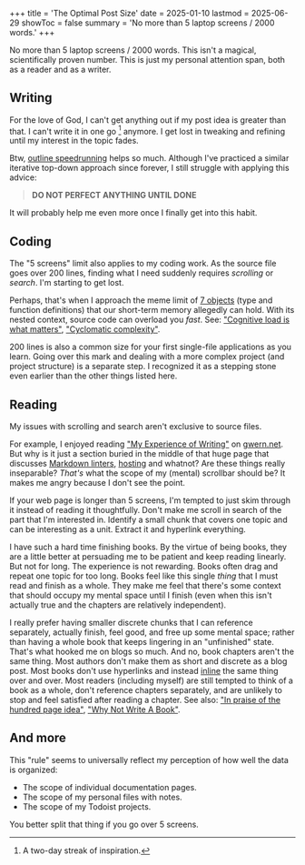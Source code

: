+++
title = 'The Optimal Post Size'
date = 2025-01-10
lastmod = 2025-06-29
showToc = false
summary = 'No more than 5 laptop screens / 2000 words.'
+++

No more than 5 laptop screens / 2000 words. This isn't a magical, scientifically
proven number. This is just my personal attention span, both as a reader and as
a writer.

## Writing

For the love of God, I can't get anything out if my post idea is greater than
that. I can't write it in one go [^2-days] anymore. I get lost in tweaking and
refining until my interest in the topic fades.

Btw, [outline
speedrunning](https://learnhowtolearn.org/how-to-build-extremely-quickly/) helps
so much. Although I've practiced a similar iterative top-down approach since
forever, I still struggle with applying this advice:

> **DO NOT PERFECT ANYTHING UNTIL DONE**

It will probably help me even more once I finally get into this habit.

## Coding

The "5 screens" limit also applies to my coding work. As the source file goes
over 200 lines, finding what I need suddenly requires *scrolling* or *search*.
I'm starting to get lost.

Perhaps, that's when I approach the meme limit of [7
objects](https://en.wikipedia.org/wiki/The_Magical_Number_Seven,_Plus_or_Minus_Two)
(type and function definitions) that our short-term memory allegedly can hold.
With its nested context, source code can overload you *fast*. See: ["Cognitive
load is what matters"](https://minds.md/zakirullin/cognitive), ["Cyclomatic
complexity"](https://en.wikipedia.org/wiki/Cyclomatic_complexity).

200 lines is also a common size for your first single-file applications as you
learn. Going over this mark and dealing with a more complex project (and project
structure) is a separate step. I recognized it as a stepping stone even earlier
than the other things listed here.

## Reading

My issues with scrolling and search aren't exclusive to source files.

For example, I enjoyed reading ["My Experience of
Writing"](https://gwern.net/about#my-experience-of-writing) on
[gwern.net](https://gwern.net). But why is it just a section buried in the
middle of that huge page that discusses [Markdown
linters](https://gwern.net/about#markdown-checker),
[hosting](https://gwern.net/about#hosting) and whatnot? Are these things really
inseparable? *That's* what the scope of my (mental) scrollbar should be? It
makes me angry because I don't see the point.

If your web page is longer than 5 screens, I'm tempted to just skim through it
instead of reading it thoughtfully. Don't make me scroll in search of the part
that I'm interested in. Identify a small chunk that covers one topic and can be
interesting as a unit. Extract it and hyperlink everything.

I have such a hard time finishing books. By the virtue of being books, they are
a little better at persuading me to be patient and keep reading linearly. But
not for long. The experience is not rewarding. Books often drag and repeat one
topic for too long. Books feel like this single *thing* that I must read and
finish as a whole. They make me feel that there's some context that should
occupy my mental space until I finish (even when this isn't actually true and
the chapters are relatively independent).

I really prefer having smaller discrete chunks that I can reference separately,
actually finish, feel good, and free up some mental space; rather than having a
whole book that keeps lingering in an "unfinished" state. That's what hooked me
on blogs so much. And no, book chapters aren't the same thing. Most authors
don't make them as short and discrete as a blog post. Most books don't use
hyperlinks and instead [inline](https://en.wikipedia.org/wiki/Inline_expansion)
the same thing over and over. Most readers (including myself) are still tempted
to think of a book as a whole, don't reference chapters separately, and are
unlikely to stop and feel satisfied after reading a chapter. See also: ["In
praise of the hundred page
idea"](https://tracydurnell.com/2024/12/17/in-praise-of-the-hundred-page-idea/),
["Why Not Write A Book"](https://gwern.net/book-writing).

## And more

This "rule" seems to universally reflect my perception of how well the data is
organized:

- The scope of individual documentation pages.
- The scope of my personal files with notes.
- The scope of my Todoist projects.

You better split that thing if you go over 5 screens.

[^2-days]: A two-day streak of inspiration.
